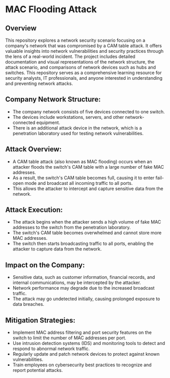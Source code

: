 #  MAC Flooding Attack

## Overview

This repository explores a network security scenario focusing on a company's network that was compromised by a CAM table attack. It offers valuable insights into network vulnerabilities and security practices through the lens of a real-world incident. The project includes detailed documentation and visual representations of the network structure, the attack scenario, and comparisons of network devices such as hubs and switches. This repository serves as a comprehensive learning resource for security analysts, IT professionals, and anyone interested in understanding and preventing network attacks.


## Company Network Structure:
- The company network consists of five devices connected to one switch.
- The devices include workstations, servers, and other network-connected equipment.
- There is an additional attack device in the network, which is a penetration laboratory used for testing network vulnerabilities.

## Attack Overview:
- A CAM table attack (also known as MAC flooding) occurs when an attacker floods the switch's CAM table with a large number of fake MAC addresses.
- As a result, the switch's CAM table becomes full, causing it to enter fail-open mode and broadcast all incoming traffic to all ports.
- This allows the attacker to intercept and capture sensitive data from the network.

## Attack Execution:
- The attack begins when the attacker sends a high volume of fake MAC addresses to the switch from the penetration laboratory.
- The switch's CAM table becomes overwhelmed and cannot store more MAC addresses.
- The switch then starts broadcasting traffic to all ports, enabling the attacker to capture data from the network.

## Impact on the Company:
- Sensitive data, such as customer information, financial records, and internal communications, may be intercepted by the attacker.
- Network performance may degrade due to the increased broadcast traffic.
- The attack may go undetected initially, causing prolonged exposure to data breaches.

## Mitigation Strategies:
- Implement MAC address filtering and port security features on the switch to limit the number of MAC addresses per port.
- Use intrusion detection systems (IDS) and monitoring tools to detect and respond to abnormal network traffic.
- Regularly update and patch network devices to protect against known vulnerabilities.
- Train employees on cybersecurity best practices to recognize and report potential attacks.
